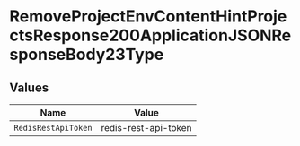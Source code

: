 # RemoveProjectEnvContentHintProjectsResponse200ApplicationJSONResponseBody23Type


## Values

| Name                 | Value                |
| -------------------- | -------------------- |
| `RedisRestApiToken`  | redis-rest-api-token |